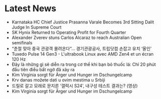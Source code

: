 # Latest News
-  Karnataka HC Chief Justice Prasanna Varale Becomes 3rd Sitting Dalit Judge In Supreme Court
-  SK Hynix Returned to Operating Profit for Fourth Quarter
-  Alexander Zverev stuns Carlos Alcaraz to reach Australian Open semifinals
-  “춘절 맞아 중국 관광객 몰려온다”… 경기관광공사, 트립닷컴 손잡고 유치 ‘올인’
-  Tuxedo Pulse 14 Gen3 - L'ultrabook Linux avec AMD Zen4 et un écran 120 Hz
-  Đây là những gì sẽ diễn ra trong cơ thể khi bạn bỏ thuốc lá: Chỉ 20 phút đầu tiên điều bất ngờ đã xảy ra
-  Kim Virginia sorgt für Ärger und Hunger im Dschungelcamp
-  Krv danas možete dati u ovim mestima u Srbiji
-  드릴로 갈고 모래로 문지른 ‘갤럭시 S24’, 내구성 테스트 결과는? (영상)
-  Kim Virginia sorgt für Ärger und Hunger im Dschungelcamp
